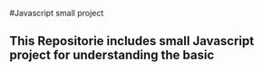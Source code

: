 #Javascript small project

## This Repositorie includes small Javascript project for understanding the basic 
